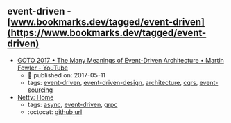 event-driven - [www.bookmarks.dev/tagged/event-driven](https://www.bookmarks.dev/tagged/event-driven) 
---
* [GOTO 2017 • The Many Meanings of Event-Driven Architecture • Martin Fowler - YouTube](https://www.youtube.com/watch?v=STKCRSUsyP0)
    * :calendar: published on: 2017-05-11
    * tags: [event-driven](../tags/event-driven.md), [event-driven-design](../tags/event-driven-design.md), [architecture](../tags/architecture.md), [cqrs](../tags/cqrs.md), [event-sourcing](../tags/event-sourcing.md)
* [Netty: Home](https://netty.io/)
    * tags: [async](../tags/async.md), [event-driven](../tags/event-driven.md), [grpc](../tags/grpc.md)
    * :octocat: [github url](https://github.com/netty/netty)
